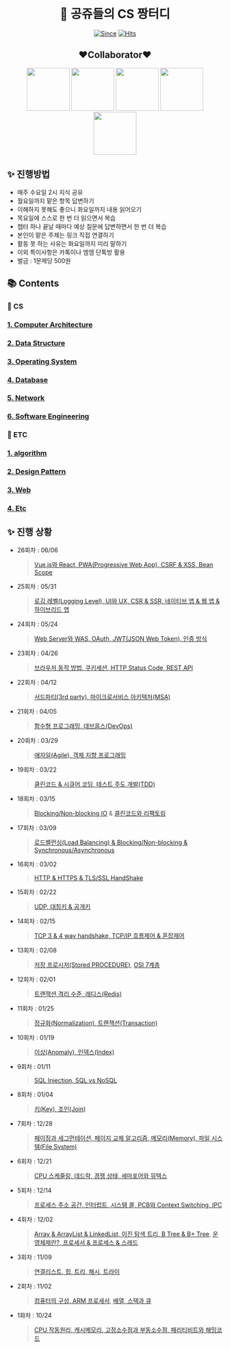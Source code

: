<div align="center">
   
# :crown: 공쥬들의 CS 짱터디

[![Since](https://img.shields.io/badge/since-2022.10.19-333333.svg?style=flat-square)](https://github.com/SeoYeonBae/CS_study)
[![Hits](https://hits.seeyoufarm.com/api/count/incr/badge.svg?url=https%3A%2F%2Fgithub.com%2FSeoYeonBae%2FCS_study&count_bg=%23000000&title_bg=%23EFB0E9&icon=&icon_color=%23E7E7E7&title=hits&edge_flat=false)](https://hits.seeyoufarm.com)

   
## :heart:Collaborator:heart:
[<img src="https://user-images.githubusercontent.com/101535851/197534463-7804a8d6-13fc-427a-8e5f-533356329d64.png" width = 100>](https://github.com/SeoYeonBae)
[<img src="https://user-images.githubusercontent.com/101535851/197529689-8f333988-5396-4528-862f-78143f94e0de.png" width = 100>](https://github.com/YunjooK)
[<img src="https://user-images.githubusercontent.com/101535851/197529776-f8dae22d-ad7c-4f4d-9888-ed80dc32b277.png" width = 100>](https://github.com/seoyeong8081)
[<img src="https://avatars.githubusercontent.com/u/69101568?v=4" width = 100>](https://github.com/jangyejoo)
[<img src="https://user-images.githubusercontent.com/101535851/198839477-67b2efc8-a772-4bca-ac8b-51768ded8ae2.png" width = 100>](https://github.com/Han7sunny)
</div>

## **:sparkles: 진행방법**

- 매주 수요일 2시 지식 공유
- 월요일까지 맡은 항목 답변하기
- 이해하지 못해도 좋으니 화요일까지 내용 읽어오기
- 목요일에 스스로 한 번 더 읽으면서 복습
- 챕터 하나 끝날 때마다 예상 질문에 답변하면서 한 번 더 복습
- 본인이 맡은 주제는 링크 직접 연결하기
- 활동 못 하는 사유는 화요일까지 미리 말하기
- 이외 특이사항은 카톡이나 엠엠 단톡방 활용
- 벌금 : 1문제당 500원

## **📚 Contents**

### 📌 CS

### **[1. Computer Architecture](https://github.com/SeoYeonBae/CS_study/tree/main/ComputerArchitecture)**

### **[2. Data Structure](https://github.com/SeoYeonBae/CS_study/tree/main/DataStructure)**

### **[3. Operating System](https://github.com/SeoYeonBae/CS_study/tree/main/OperatingSystem)**

### **[4. Database](https://github.com/SeoYeonBae/CS_study/tree/main/DataBase)**

### **[5. Network](https://github.com/SeoYeonBae/CS_study/tree/main/Network)**

### **[6. Software Engineering](https://github.com/SeoYeonBae/CS_study/tree/main/SoftwareEngineering)**

### 📌 ETC

### **[1. algorithm](https://github.com/SeoYeonBae/CS_study/tree/main/Algoritm)**

### **[2. Design Pattern](https://github.com/SeoYeonBae/CS_study/tree/main/DesignPattern)**

### **[3. Web](https://github.com/SeoYeonBae/CS_study/tree/main/web)**

### **[4. Etc](https://github.com/SeoYeonBae/CS_study/tree/main/Etc)**


## **:sparkles: 진행 상황**

- 26회차 : 06/06

   > [Vue.js와 React, PWA(Progressive Web App), CSRF & XSS, Bean Scope](https://github.com/SeoYeonBae/CS_study/tree/main/web)

- 25회차 : 05/31

   > [로깅 레벨(Logging Level), UI와 UX, CSR & SSR, 네이티브 앱 & 웹 앱 & 하이브리드 앱](https://github.com/SeoYeonBae/CS_study/tree/main/web)

- 24회차 : 05/24

   > [Web Server와 WAS, OAuth, JWT(JSON Web Token), 인증 방식](https://github.com/SeoYeonBae/CS_study/tree/main/web)
 
- 23회차 : 04/26

   > [브라우저 동작 방법, 쿠키세션, HTTP Status Code, REST API](https://github.com/SeoYeonBae/CS_study/tree/main/web)
   
- 22회차 : 04/12

   > [서드파티(3rd party), 마이크로서비스 아키텍처(MSA)](https://github.com/SeoYeonBae/CS_study/tree/main/SoftwareEngineering)
   
- 21회차 : 04/05

   > [함수형 프로그래밍, 데브옵스(DevOps)](https://github.com/SeoYeonBae/CS_study/tree/main/SoftwareEngineering)

- 20회차 : 03/29

   > [애자일(Agile), 객체 지향 프로그래밍](https://github.com/SeoYeonBae/CS_study/tree/main/SoftwareEngineering)
   
- 19회차 : 03/22

   > [클린코드 & 시큐어 코딩, 테스트 주도 개발(TDD)](https://github.com/SeoYeonBae/CS_study/tree/main/SoftwareEngineering)

- 18회차 : 03/15

   > [Blocking/Non-blocking IO](https://github.com/SeoYeonBae/CS_study/tree/main/Network) & [클린코드와 리팩토링](https://github.com/SeoYeonBae/CS_study/tree/main/SoftwareEngineering)

- 17회차 : 03/09

   > [로드밸런싱(Load Balancing) & Blocking/Non-blocking & Synchronous/Asynchronous](https://github.com/SeoYeonBae/CS_study/tree/main/Network)

- 16회차 : 03/02

   > [HTTP & HTTPS & TLS/SSL HandShake](https://github.com/SeoYeonBae/CS_study/tree/main/Network)

- 15회차 : 02/22

   > [UDP, 대칭키 & 공개키](https://github.com/SeoYeonBae/CS_study/tree/main/Network)

- 14회차 : 02/15

   > [TCP 3 & 4 way handshake, TCP/IP 흐름제어 & 혼잡제어](https://github.com/SeoYeonBae/CS_study/tree/main/Network)
   
- 13회차 : 02/08

   > [저장 프로시저(Stored PROCEDURE)](https://github.com/SeoYeonBae/CS_study/tree/main/README.md), [OSI 7계층](https://github.com/SeoYeonBae/CS_study/tree/main/Network)

- 12회차 : 02/01

   > [트랜잭션 격리 수준, 레디스(Redis)](https://github.com/SeoYeonBae/CS_study/tree/main/DataBase)

- 11회차 : 01/25

   > [정규화(Normalization), 트랜잭션(Transaction)](https://github.com/SeoYeonBae/CS_study/tree/main/DataBase)

- 10회차 : 01/19

   > [이상(Anomaly), 인덱스(Index)](https://github.com/SeoYeonBae/CS_study/tree/main/DataBase)

- 9회차 : 01/11

   > [SQL Injection, SQL vs NoSQL](https://github.com/SeoYeonBae/CS_study/tree/main/DataBase)

- 8회차 : 01/04

   > [키(Key), 조인(Join)](https://github.com/SeoYeonBae/CS_study/tree/main/DataBase)
   
- 7회차 : 12/28

   > [페이징과 세그먼테이션, 페이지 교체 알고리즘, 메모리(Memory), 파일 시스템(File System)](https://github.com/SeoYeonBae/CS_study/tree/main/OperatingSystem)
   
- 6회차 : 12/21

   > [CPU 스케줄링, 데드락, 경쟁 상태, 세마포어와 뮤텍스](https://github.com/SeoYeonBae/CS_study/tree/main/OperatingSystem)
   
- 5회차 : 12/14

   > [프로세스 주소 공간, 인터럽트, 시스템 콜, PCB와 Context Switching, IPC](https://github.com/SeoYeonBae/CS_study/tree/main/OperatingSystem)
   
- 4회차 : 12/02

   > [Array & ArrayList & LinkedList, 이진 탐색 트리, B Tree & B+ Tree](https://github.com/SeoYeonBae/CS_study/tree/main/DataStructure), [운영체제란?, 프로세서 & 프로세스 & 스레드](https://github.com/SeoYeonBae/CS_study/tree/main/OperatingSystem)
  
- 3회차 : 11/09

   > [연결리스트, 힙, 트리, 해시, 트라이](https://github.com/SeoYeonBae/CS_study/tree/main/DataStructure)

- 2회차 : 11/02
   
   > [컴퓨터의 구성, ARM 프로세서](https://github.com/SeoYeonBae/CS_study/tree/main/ComputerArchitecture),  [배열, 스택과 큐](https://github.com/SeoYeonBae/CS_study/tree/main/DataStructure)

- 1화차 : 10/24

   > [CPU 작동원리, 캐시메모리, 고정소수점과 부동소수점, 패리티비트와 해밍코드](https://github.com/SeoYeonBae/CS_study/tree/main/ComputerArchitecture)
